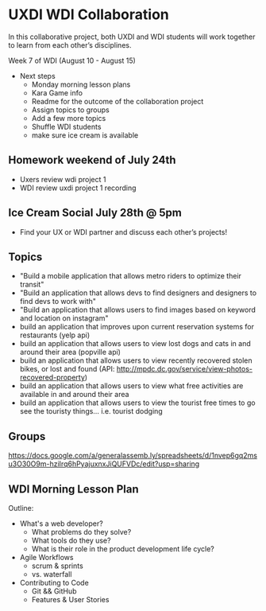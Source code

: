 # UXDI WDI Collaboration

In this collaborative project, both UXDI and WDI students will work together
to learn from each other’s disciplines. 

Week 7 of WDI (August 10 - August 15)
- Next steps
    - Monday morning lesson plans
    - Kara Game info
    - Readme for the outcome of the collaboration project
    - Assign topics to groups
    - Add a few more topics
    - Shuffle WDI students
    - make sure ice cream is available

## Homework weekend of July 24th

- Uxers review wdi project 1
- WDI review uxdi project 1 recording

## Ice Cream Social July 28th @ 5pm

- Find your UX or WDI partner and discuss each other’s projects!

## Topics

- "Build a mobile application that allows metro riders to optimize their transit"
- "Build an application that allows devs to find designers and designers to find devs to work with"
- "Build an application that allows users to find images based on keyword and location on instagram"
- build an application that improves upon current reservation systems for restaurants (yelp api)
- build an application that allows users to view lost dogs and cats in and around their area (popville api)
- build an application that allows users to view recently recovered stolen bikes, or lost and found (API: http://mpdc.dc.gov/service/view-photos-recovered-property)
- build an application that allows users to view what free activities are available in and around their area
- build an application that allows users to view the tourist free times to go see the touristy things… i.e. tourist dodging

## Groups

https://docs.google.com/a/generalassemb.ly/spreadsheets/d/1nvep6gq2msu3O30O9m-hziIrq6hPyajuxnxJiQUFVDc/edit?usp=sharing

## WDI Morning Lesson Plan

Outline: 

- What's a web developer?
  - What problems do they solve?
  - What tools do they use?
  - What is their role in the product development life cycle?
- Agile Workflows
  - scrum & sprints
  - vs. waterfall
- Contributing to Code
  - Git && GitHub
  - Features & User Stories

